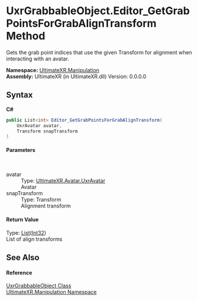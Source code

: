 # UxrGrabbableObject.Editor_GetGrabPointsForGrabAlignTransform Method 
 

Gets the grab point indices that use the given Transform for alignment when interacting with an avatar.

**Namespace:**&nbsp;<a href="N_UltimateXR_Manipulation">UltimateXR.Manipulation</a><br />**Assembly:**&nbsp;UltimateXR (in UltimateXR.dll) Version: 0.0.0.0

## Syntax

**C#**<br />
``` C#
public List<int> Editor_GetGrabPointsForGrabAlignTransform(
	UxrAvatar avatar,
	Transform snapTransform
)
```


#### Parameters
&nbsp;<dl><dt>avatar</dt><dd>Type: <a href="T_UltimateXR_Avatar_UxrAvatar">UltimateXR.Avatar.UxrAvatar</a><br />Avatar</dd><dt>snapTransform</dt><dd>Type: Transform<br />Alignment transform</dd></dl>

#### Return Value
Type: <a href="https://docs.microsoft.com/dotnet/api/system.collections.generic.list-1" target="_blank" rel="noopener noreferrer">List</a>(<a href="https://docs.microsoft.com/dotnet/api/system.int32" target="_blank" rel="noopener noreferrer">Int32</a>)<br />List of align transforms

## See Also


#### Reference
<a href="T_UltimateXR_Manipulation_UxrGrabbableObject">UxrGrabbableObject Class</a><br /><a href="N_UltimateXR_Manipulation">UltimateXR.Manipulation Namespace</a><br />